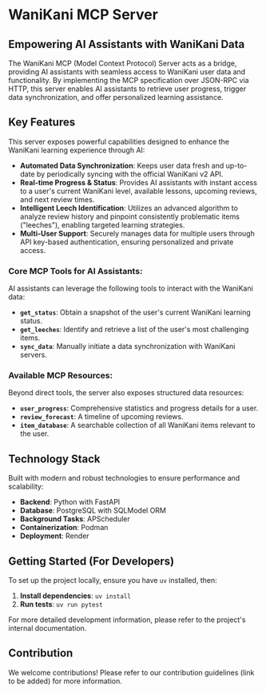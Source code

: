 # WaniKani MCP Server

## Empowering AI Assistants with WaniKani Data

The WaniKani MCP (Model Context Protocol) Server acts as a bridge, providing AI assistants with seamless access to WaniKani user data and functionality. By implementing the MCP specification over JSON-RPC via HTTP, this server enables AI assistants to retrieve user progress, trigger data synchronization, and offer personalized learning assistance.

## Key Features

This server exposes powerful capabilities designed to enhance the WaniKani learning experience through AI:

*   **Automated Data Synchronization**: Keeps user data fresh and up-to-date by periodically syncing with the official WaniKani v2 API.
*   **Real-time Progress & Status**: Provides AI assistants with instant access to a user's current WaniKani level, available lessons, upcoming reviews, and next review times.
*   **Intelligent Leech Identification**: Utilizes an advanced algorithm to analyze review history and pinpoint consistently problematic items ("leeches"), enabling targeted learning strategies.
*   **Multi-User Support**: Securely manages data for multiple users through API key-based authentication, ensuring personalized and private access.

### Core MCP Tools for AI Assistants:

AI assistants can leverage the following tools to interact with the WaniKani data:

*   **`get_status`**: Obtain a snapshot of the user's current WaniKani learning status.
*   **`get_leeches`**: Identify and retrieve a list of the user's most challenging items.
*   **`sync_data`**: Manually initiate a data synchronization with WaniKani servers.

### Available MCP Resources:

Beyond direct tools, the server also exposes structured data resources:

*   **`user_progress`**: Comprehensive statistics and progress details for a user.
*   **`review_forecast`**: A timeline of upcoming reviews.
*   **`item_database`**: A searchable collection of all WaniKani items relevant to the user.

## Technology Stack

Built with modern and robust technologies to ensure performance and scalability:

*   **Backend**: Python with FastAPI
*   **Database**: PostgreSQL with SQLModel ORM
*   **Background Tasks**: APScheduler
*   **Containerization**: Podman
*   **Deployment**: Render

## Getting Started (For Developers)

To set up the project locally, ensure you have `uv` installed, then:

1.  **Install dependencies**: `uv install`
2.  **Run tests**: `uv run pytest`

For more detailed development information, please refer to the project's internal documentation.

## Contribution

We welcome contributions! Please refer to our contribution guidelines (link to be added) for more information.
